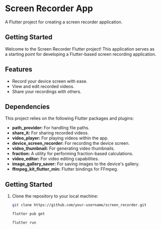 # Screen Recorder App

A Flutter project for creating a screen recorder application.

## Getting Started

Welcome to the Screen Recorder Flutter project! This application serves as a starting point for developing a Flutter-based screen recording application.

## Features

- Record your device screen with ease.
- View and edit recorded videos.
- Share your recordings with others.

## Dependencies

This project relies on the following Flutter packages and plugins:

- **path_provider:** For handling file paths.
- **share_it:** For sharing recorded videos.
- **video_player:** For playing videos within the app.
- **device_screen_recorder:** For recording the device screen.
- **video_thumbnail:** For generating video thumbnails.
- **fraction:** A utility for performing fraction-based calculations.
- **video_editor:** For video editing capabilities.
- **image_gallery_saver:** For saving images to the device's gallery.
- **ffmpeg_kit_flutter_min:** Flutter bindings for FFmpeg.

## Getting Started

1. Clone the repository to your local machine:

   ```bash
   git clone https://github.com/your-username/screen_recorder.git

   flutter pub get

   flutter run
   ```
